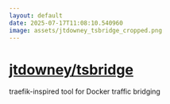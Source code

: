 ```yaml
---
layout: default
date: 2025-07-17T11:08:10.540960
image: assets/jtdowney_tsbridge_cropped.png
---
```


# [jtdowney/tsbridge](https://github.com/jtdowney/tsbridge)

traefik-inspired tool for Docker traffic bridging

